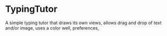 TypingTutor
===========

A simple typing tutor that draws its own views, allows drag and drop of text and/or image, uses a color well, preferences, 
